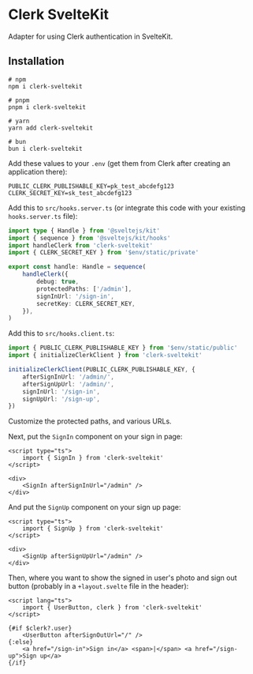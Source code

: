 # Clerk SvelteKit

Adapter for using Clerk authentication in SvelteKit.

## Installation

```
# npm
npm i clerk-sveltekit

# pnpm
pnpm i clerk-sveltekit

# yarn
yarn add clerk-sveltekit

# bun
bun i clerk-sveltekit
```

Add these values to your `.env` (get them from Clerk after creating an application there):

```env
PUBLIC_CLERK_PUBLISHABLE_KEY=pk_test_abcdefg123
CLERK_SECRET_KEY=sk_test_abcdefg123
```

Add this to `src/hooks.server.ts` (or integrate this code with your existing `hooks.server.ts` file):

```typescript
import type { Handle } from '@sveltejs/kit'
import { sequence } from '@sveltejs/kit/hooks'
import handleClerk from 'clerk-sveltekit'
import { CLERK_SECRET_KEY } from '$env/static/private'

export const handle: Handle = sequence(
	handleClerk({
		debug: true,
		protectedPaths: ['/admin'],
		signInUrl: '/sign-in',
		secretKey: CLERK_SECRET_KEY,
	}),
)
```

Add this to `src/hooks.client.ts`:

```typescript
import { PUBLIC_CLERK_PUBLISHABLE_KEY } from '$env/static/public'
import { initializeClerkClient } from 'clerk-sveltekit'

initializeClerkClient(PUBLIC_CLERK_PUBLISHABLE_KEY, {
	afterSignInUrl: '/admin/',
	afterSignUpUrl: '/admin/',
	signInUrl: '/sign-in',
	signUpUrl: '/sign-up',
})
```

Customize the protected paths, and various URLs.

Next, put the `SignIn` component on your sign in page:

```svelte
<script type="ts">
	import { SignIn } from 'clerk-sveltekit'
</script>

<div>
	<SignIn afterSignInUrl="/admin" />
</div>
```

And put the `SignUp` component on your sign up page:

```svelte
<script type="ts">
	import { SignUp } from 'clerk-sveltekit'
</script>

<div>
	<SignUp afterSignUpUrl="/admin" />
</div>
```

Then, where you want to show the signed in user's photo and sign out button (probably in a `+layout.svelte` file in the header):

```svelte
<script lang="ts">
	import { UserButton, clerk } from 'clerk-sveltekit'
</script>

{#if $clerk?.user}
	<UserButton afterSignOutUrl="/" />
{:else}
	<a href="/sign-in">Sign in</a> <span>|</span> <a href="/sign-up">Sign up</a>
{/if}
```
